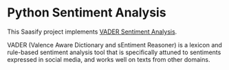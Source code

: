 # Python Sentiment Analysis

This Saasify project implements [VADER Sentiment Analysis](https://github.com/cjhutto/vaderSentiment).

VADER (Valence Aware Dictionary and sEntiment Reasoner) is a lexicon and rule-based sentiment analysis tool that is specifically attuned to sentiments expressed in social media, and works well on texts from other domains.
